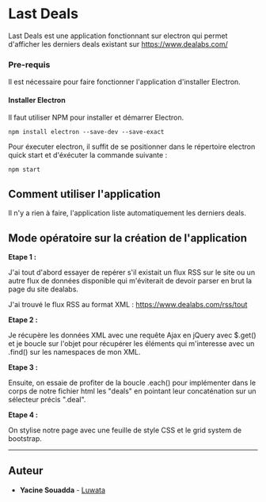 # Last Deals

Last Deals est une application fonctionnant sur electron qui permet d'afficher les derniers deals existant sur https://www.dealabs.com/

### Pre-requis 

Il est nécessaire pour faire fonctionner l'application d'installer Electron.

#### Installer Electron

Il faut utiliser NPM pour installer et démarrer Electron.

```
npm install electron --save-dev --save-exact
```

Pour éxecuter electron, il suffit de se positionner dans le répertoire electron quick start et d'éxécuter la commande suivante :
```
npm start
```

## Comment utiliser l'application

Il n'y a rien à faire, l'application liste automatiquement les derniers deals.

## Mode opératoire sur la création de l'application

**Etape 1 :**

J'ai tout d'abord essayer de repérer s'il existait un flux RSS sur le site ou un autre flux de données disponible qui m'éviterait de devoir parser en brut la page du site dealabs.

J'ai trouvé le flux RSS au format XML : https://www.dealabs.com/rss/tout


**Etape 2 :**

Je récupère les données XML avec une requête Ajax en jQuery avec $.get() et je boucle sur l'objet pour récupérer les éléments qui m'interesse avec un .find() sur les namespaces de mon XML.


**Etape 3 :**

Ensuite, on essaie de profiter de la boucle .each() pour implémenter dans le corps de notre fichier html les "deals" en pointant leur concaténation sur un sélecteur précis ".deal".


**Etape 4 :**

On stylise notre page avec une feuille de style CSS et le grid system de bootstrap.

-----------------
## Auteur

* **Yacine Souadda** - [Luwata](https://github.com/luwata)